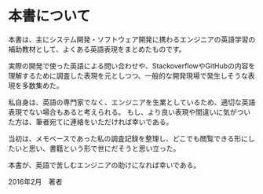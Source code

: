# 本書について

本書は、主にシステム開発・ソフトウェア開発に携わるエンジニアの英語学習の補助教材として、よくある英語表現をまとめたものです。

実際の開発で使った英語による問い合わせや、StackoverflowやGitHubの内容を理解するために調査した表現を元としつつ、一般的な開発現場で発生しそうな表現を多数集めた。

私自身は、英語の専門家でなく、エンジニアを生業としているため、適切な英語表現でない場合もあると考えられる。
もし、より良い表現や間違いに気がついた方は、筆者宛てに連絡をいただければ幸いである。

当初は、メモベースであった私の調査記録を整理し、どこでも閲覧できる形にしたいと思い、書籍という形で世にだそうと思い立った。

本書が、英語で苦しむエンジニアの助けになれば幸いである。

2016年2月　著者

